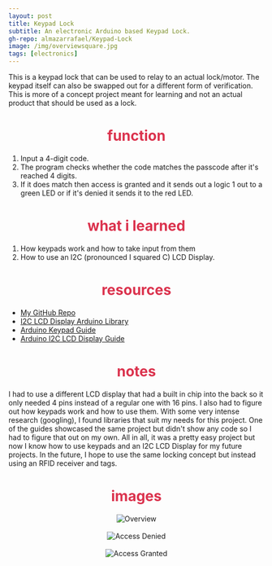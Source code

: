 ```yaml
---
layout: post
title: Keypad Lock
subtitle: An electronic Arduino based Keypad Lock.
gh-repo: almazarrafael/Keypad-Lock
image: /img/overviewsquare.jpg
tags: [electronics]
---
```

This is a keypad lock that can be used to relay to an actual lock/motor. The keypad itself can also be swapped out for a different form of verification. This is more of a concept project meant for learning and not an actual product that should be used as a lock.

<h1> <center> <font color="#DB324D"> function  </font> </center> </h1>

1. Input a 4-digit code.
2. The program checks whether the code matches the passcode after it's reached 4 digits.
3. If it does match then access is granted and it sends out a logic 1 out to a green LED or if it's denied it sends it to the red LED.

<h1> <center> <font color="#DB324D"> what i learned </font> </center> </h1>

1. How keypads work and how to take input from them
2. How to use an I2C (pronounced I squared C) LCD Display.

<h1> <center> <font color="#DB324D"> resources </font> </center> </h1>

- [My GitHub Repo](https://github.com/almazarrafael/Keypad-Lock)
- [I2C LCD Display Arduino Library](https://github.com/fdebrabander/Arduino-LiquidCrystal-I2C-library)
- [Arduino Keypad Guide](https://playground.arduino.cc/Code/Keypad/)
- [Arduino I2C LCD Display Guide](http://www.techydiy.org/how-to-connect-an-i2c-lcd-display-to-an-arduino-uno/)

<h1> <center> <font color="#DB324D"> notes </font> </center> </h1>

I had to use a different LCD display that had a built in chip into the back so it only needed 4 pins instead of a regular one with 16 pins. I also had to figure out how keypads work and how to use them. With some very intense research (googling), I found libraries that suit my needs for this project. One of the guides showcased the same project but didn't show any code so I had to figure that out on my own. All in all, it was a pretty easy project but now I know how to use keypads and an I2C LCD Display for my future projects. In the future, I hope to use the same locking concept but instead using an RFID receiver and tags.

<h1> <center> <font color="#DB324D"> images </font> </center> </h1>
<center>
<img src="https://cdn.discordapp.com/attachments/577007309461389312/579849154285797377/overview.jpg" alt="Overview">
<br>
<br>
<img src="https://cdn.discordapp.com/attachments/577007309461389312/579853557164015617/denied.jpg" alt="Access Denied">
<br>
<br>
<img src="https://cdn.discordapp.com/attachments/577007309461389312/579853556979335189/granted.jpg" alt="Access Granted">
</center>

